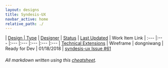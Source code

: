 ```yaml
---
layout: designs
title: Syndesis-UX 
navbar_active: home
relative_path: ./
---
```


| <a href="javascript:SortTable(0);" id="designTableTitle" class="sort">Design | <a href="javascript:SortTable(1);" id="designTableType" class="sort">Type</a> | <a href="javascript:SortTable(2);" id="designTableDesigner" class="sort">Designer</a> | <a href="javascript:SortTable(3);" id="designTableStatus" class="sort">Status<a/> | <a href="javascript:SortTable(4, 'D', 'mdy');" id="designTableUpdate" class="sort">Last Updated</a> | <span id="designTableWILinks">Work Item Link</span>
| :---                                              |:---                   |:---           |:---               |:---               |:---                                                                                                      |:---
| [Technical Extensions](https://github.com/michael-coker/syndesis-ux/blob/master/designs/technical_extensions/tech_ext.md)                 | Wireframe             | dongniwang                    | Ready for Dev           | 01/18/2018        | [syndesis-ux Issue #61](https://github.com/syndesisio/syndesis-ux/issues/61)

###### All markdown written using this [cheatsheet](https://github.com/adam-p/markdown-here/wiki/Markdown-Cheatsheet).
